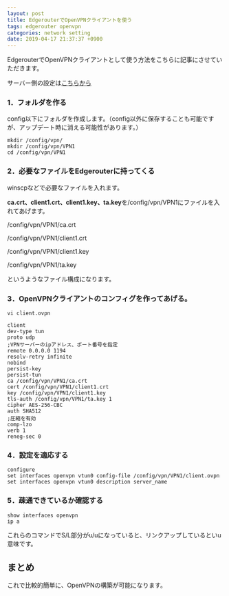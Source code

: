 ```yaml
---
layout: post
title: EdgerouterでOpenVPNクライアントを使う
tags: edgerouter openvpn
categories: network setting
date: 2019-04-17 21:37:37 +0900
---
```


EdgerouterでOpenVPNクライアントとして使う方法をこちらに記事にさせていただきます。

サーバー側の設定は[こちらから](https://yoneyannet.com/openvpn%E3%82%92%E4%BD%BF%E3%81%A3%E3%81%A6vps%E3%81%A8%E8%87%AA%E5%AE%85%E3%81%AEpfsense%E3%81%AB%E3%81%A4%E3%81%AA%E3%81%84%E3%81%A7%E3%81%BF%E3%82%8B%EF%BC%88%E3%81%9D%E3%81%AE1%EF%BC%89/)

### 1．フォルダを作る

config以下にフォルダを作成します。（config以外に保存することも可能ですが、アップデート時に消える可能性があります。）

    mkdir /config/vpn/
    mkdir /config/vpn/VPN1
    cd /config/vpn/VPN1

### 2．必要なファイルをEdgerouterに持ってくる

winscpなどで必要なファイルを入れます。

**ca.crt、client1.crt、client1.key、ta.key**を/config/vpn/VPN1にファイルを入れてあげます。

/config/vpn/VPN1/ca.crt

/config/vpn/VPN1/client1.crt

/config/vpn/VPN1/client1.key

/config/vpn/VPN1/ta.key

というようなファイル構成になります。

### 3．OpenVPNクライアントのコンフィグを作ってあげる。

    vi client.ovpn

    client
    dev-type tun
    proto udp
    ;VPNサーバーのipアドレス、ポート番号を指定
    remote 0.0.0.0 1194
    resolv-retry infinite
    nobind
    persist-key
    persist-tun
    ca /config/vpn/VPN1/ca.crt
    cert /config/vpn/VPN1/client1.crt
    key /config/vpn/VPN1/client1.key
    tls-auth /config/vpn/VPN1/ta.key 1
    cipher AES-256-CBC
    auth SHA512
    ;圧縮を有効
    comp-lzo
    verb 1
    reneg-sec 0

### 4．設定を適応する

    configure
    set interfaces openvpn vtun0 config-file /config/vpn/VPN1/client.ovpn
    set interfaces openvpn vtun0 description server_name

### 5．疎通できているか確認する

    show interfaces openvpn
    ip a

これらのコマンドでS/L部分がu/uになっていると、リンクアップしているといu意味です。

まとめ
---

これで比較的簡単に、OpenVPNの構築が可能になります。